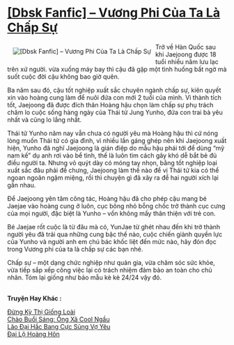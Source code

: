 <a href="https://utruyen.com/dbsk-fanfic-vuong-phi-cua-ta-la-chap-su/22602/" title="[Dbsk Fanfic] – Vương Phi Của Ta Là Chấp Sự"><h1>[Dbsk Fanfic] – Vương Phi Của Ta Là Chấp Sự</h1></a><div style="display:table"><img align="right" style="float: left; padding: 10px;" src="https://utruyen.com/images/story/200x260/dbsk-fanfic-vuong-phi-cua-ta-la-chap-su.jpg" alt="[Dbsk Fanfic] – Vương Phi Của Ta Là Chấp Sự">Trở về Hàn Quốc sau khi Jaejoong được 18 tuổi nhiều năm lưu lạc trên xứ người. vừa xuống máy bay thì cậu đã gặp một tình huống bất ngờ mà suốt cuộc đời cậu không bao giờ quên.<p></p>Ba năm sau đó, cậu tốt nghiệp xuất sắc chuyên ngành chấp sự, kiên quyết xin vào hoàng cung làm để nuôi đứa con mới 2 tuổi của mình. Vì thành tích tốt, Jaejoong đã được đích thân Hoàng hậu chọn làm chấp sự phụ trách chăm lo cuộc sống hàng ngày của Thái tử Jung Yunho, đứa con trai bà yêu nhất và cũng lo lắng nhất. <p></p>Thái tử Yunho năm nay vẫn chưa có người yêu mà Hoàng hậu thì cứ nóng lòng muốn Thái tử có gia đình, vì nhiều lần gáng ghép nên khi Jaejoong xuất hiện, Yunho đã nghĩ Jaejoong là gián điệp do mẫu hậu phái tới để dùng “mỹ nam kế” dụ anh rơi vào bể tình, thế là luôn tìm cách gây khó dễ bắt bẻ đủ điều người ta. Nhưng vỏ quýt dày có móng tay nhọn, bằng tốt nghiệp loại xuất sắc đâu phải để chưng, Jaejoong làm thế nào để vị Thái tử kia có thể ngoan ngoãn ngậm miệng, rồi thì chuyện gì đã xãy ra để hai người xích lại gần nhau.<p></p>Để Jaejoong yên tâm công tác, Hoàng hậu đã cho phép cậu mang bé Jaejae vào hoàng cung ở luôn, cục bông nhỏ bỗng chốc trở thành cục cưng của mọi người, đặc biệt là Yunho – vốn không mấy thân thiện với trẻ con.<p></p>Bé Jaejae rốt cuộc là từ đâu mà có, YunJae từ ghét nhau đến khi trờ thành người yêu đã trải qua những cung bậc thế nào, cuộc chiến giành quyền lực của Yunho và người anh em chú bác khốc liệt đến mức nào, hãy đón đọc trong Vương phi của ta là chấp sự các bạn nhé.<p></p>Chấp sự – một dạng chức nghiệp như quản gia, vừa chăm sóc sức khỏe, vừa tiếp sắp xếp công việc lại có trách nhiệm đảm bảo an toàn cho chủ nhân. Tóm lại giống như bảo mẫu kè kè 24/24 vậy đó.</div><p><br><b>Truyện Hay Khác :</b></p><a href="https://utruyen.com/dung-ky-thi-giong-loai/22190/" alt="Đừng Kỳ Thị Giống Loài">Đừng Kỳ Thị Giống Loài</a><br/><a href="https://github.com/quanluxury/truyenhot/tree/master/truyenhay/16841/" alt="Chào Buổi Sáng: Ông Xã Cool Ngầu">Chào Buổi Sáng: Ông Xã Cool Ngầu</a><br/><a href="https://github.com/quanluxury/ngontinhhot/tree/master/truyenhay/17049/" alt="Lão Đại Hắc Bang Cực Sủng Vợ Yêu">Lão Đại Hắc Bang Cực Sủng Vợ Yêu</a><br/><a href="https://www.reddit.com/user/honghoa1996/comments/fjnt70/%C4%91%E1%BA%A1i_l%E1%BB%99_ho%C3%A0ng_h%C3%B4n/" alt="Đại Lộ Hoàng Hôn">Đại Lộ Hoàng Hôn</a><br/>